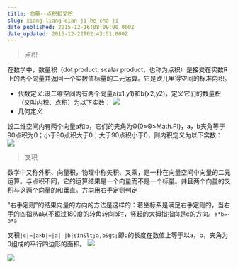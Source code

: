 ```yaml
---
title: 向量--点积和叉积
slug: xiang-liang-dian-ji-he-cha-ji
date_published: 2015-12-16T08:09:00.000Z
date_updated: 2016-12-22T02:43:51.000Z
---
```


> 点积

在数学中，数量积（dot product; scalar product，也称为点积）是接受在实数R上的两个向量并返回一个实数值标量的二元运算。它是欧几里得空间的标准内积。

- 代数定义:设二维空间内有两个向量a(x1,y1)和b(x2,y2)，定义它们的数量积（又叫内积、点积）为以下实数：
![](/images/2016/04/B0BKO_4V3ATT-BMWW-1NW_K.png)
- 几何定义

设二维空间内有两个向量a和b，它们的夹角为Θ(0≤Θ≤Math.PI)，a，b夹角等于90点积为0；小于90点积大于0；大于90点积小于0，则内积定义为以下实数：
![](/images/2016/04/-C-FOX8P---93-D-PBI-HTQ.png)

> 叉积

数学中又称外积、向量积，物理中称矢积、叉乘，是一种在向量空间中向量的二元运算。与点积不同，它的运算结果是一个向量而不是一个标量。并且两个向量的叉积与这两个向量的和垂直。方向用右手定则判定

"右手定则"的结果向量的方向的方法是这样的：若坐标系是满足右手定则的，当右手的四指从a以不超过180度的转角转向b时，竖起的大拇指指向是c的方向。`a*b=-b*a`

叉积`|c|=|a×b|=|a| |b|sin&lt;a,b&gt;`即c的长度在数值上等于以a，b，夹角为θ组成的平行四边形的面积。
![](/images/2016/04/Y-Q2--1K53P-TSF-SI--CXD.png)

![](/images/2016/04/--O-6FC--PA--BL8J-SG-DP.png)
